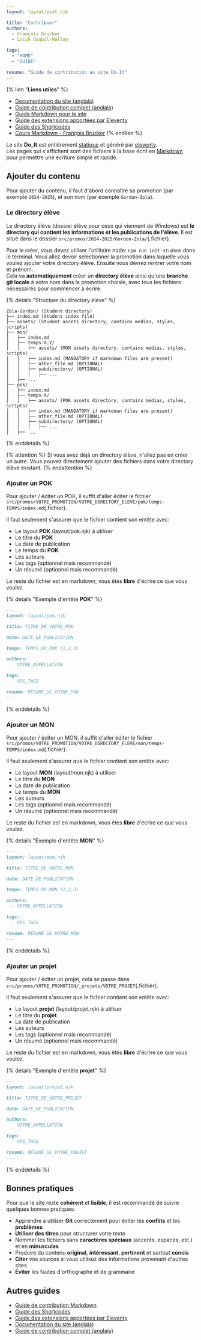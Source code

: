 ```yaml
---
layout: layout/post.njk

title: "Contribuer"
authors:
  - François Brucker
  - Loïck Goupil-Hallay

tags:
  - "HOME"
  - "GUIDE"

resume: "Guide de contribution au site Do-It"
---
```


{% lien "**Liens utiles**" %}
- [Documentation du site (anglais)](https://github.com/do-it-ecm/do-it/blob/main/README.md)
- [Guide de contribution complet (anglais)](https://github.com/do-it-ecm/do-it/blob/main/CONTRIBUTING.md)
- [Guide Markdown pour le site](./markdown)
- [Guide des extensions apportées par Eleventy](./extensions)
- [Guide des Shortcodes](./shortcodes)
- [Cours Markdown - François Brucker](https://francoisbrucker.github.io/cours_informatique/tutoriels/format-markdown/)
{% endlien %}

Le site **Do_It** est entièrement [statique](https://en.wikipedia.org/wiki/Static_web_page) et généré par [eleventy](https://www.11ty.dev/).\
Les pages qui s'affichent sont des fichiers à la base écrit en [Markdown](https://francoisbrucker.github.io/cours_informatique/tutoriels/format-markdown/) pour permettre une écriture simple et rapide.

## Ajouter du contenu

Pour ajouter du contenu, il faut d'abord connaître sa promotion (par exemple `2024-2025`), et son nom (par exemple `Gordon-Zola`).

### Le directory élève

Le directory élève (dossier élève pour ceux qui viennent de Windows) est **le directory qui contient les informations et les publications de l'élève**. Il est situé dans le dossier `src/promos/2024-2025/Gordon-Zola/`{.fichier}.

Pour le créer, vous devez utiliser l'utilitaire node: `npm run init-student` dans le terminal. Vous allez devoir selectionner la promotion dans laquelle vous voulez ajouter votre directory élève. Ensuite vous devrez rentrer votre nom et prénom.\
Cela va **automatiquement** créer un **directory élève** ainsi qu'une **branche git locale** à votre nom dans la promotion choisie, avec tous les fichiers nécessaires pour commencer à écrire.

{% details "Structure du directory élève" %}
```plaintext
Zola-Gordon/ (Student directory)
├── index.md (Student index file)
├── assets/ (Student assets directory, contains medias, styles, scripts)
├── mon/
│   ├── index.md
│   ├── temps-X.Y/
│   │   ├── assets/ (MON assets directory, contains medias, styles, scripts)
│   │   ├── index.md (MANDATORY if markdown files are present)
│   │   ├── other_file.md (OPTIONAL)
│   │   ├── subdirectory/ (OPTIONAL)
│   │   │   ├── ...
│   ├── ...
├── pok/
│   ├── index.md
│   ├── temps-X/
│   │   ├── assets/ (POK assets directory, contains medias, styles, scripts)
│   │   ├── index.md (MANDATORY if markdown files are present)
│   │   ├── other_file.md (OPTIONAL)
│   │   ├── subdirectory/ (OPTIONAL)
│   │   │   ├── ...
│   ├── ...
```
{% enddetails %}

{% attention %}
Si vous avez déjà un directory élève, n'allez pas en créer un autre. Vous pouvez directement ajouter des fichiers dans votre directory élève existant.
{% endattention %}

### Ajouter un POK

Pour ajouter / éditer un POK, il suffit d'aller éditer le fichier `src/promos/VOTRE_PROMOTION/VOTRE_DIRECTORY_ELEVE/pok/temps-TEMPS/index.md`{.fichier}.

Il faut seulement s'assurer que le fichier contient son entête avec:
- Le layout **POK** (layout/pok.njk) à utiliser
- Le titre du **POK**
- La date de publication
- Le temps du **POK**
- Les auteurs
- Les tags (optionnel mais recommandé)
- Un résumé (optionnel mais recommandé)

Le reste du fichier est en markdown, vous êtes **libre** d'écrire ce que vous voulez.

{% details "Exemple d'entête **POK**" %}
```markdown
---
layout: layout/pok.njk

title: TITRE_DE_VOTRE_POK

date: DATE_DE_PUBLICATION

temps: TEMPS_DU_POK (1,2,3)

authors:
  - VOTRE_APPELLATION

tags:
  - VOS_TAGS

résumé: RÉSUMÉ_DE_VOTRE_POK
---
```
{% enddetails %}

### Ajouter un MON

Pour ajouter / éditer un MON, il suffit d'aller éditer le fichier `src/promos/VOTRE_PROMOTION/VOTRE_DIRECTORY_ELEVE/mon/temps-TEMPS/index.md`{.fichier}.

Il faut seulement s'assurer que le fichier contient son entête avec:
- Le layout **MON** (layout/mon.njk) à utiliser
- Le titre du **MON**
- La date de publication
- Le temps du **MON**
- Les auteurs
- Les tags (optionnel mais recommandé)
- Un résumé (optionnel mais recommandé)

Le reste du fichier est en markdown, vous êtes **libre** d'écrire ce que vous voulez.

{% details "Exemple d'entête **MON**" %}
```markdown
---
layout: layout/mon.njk

title: TITRE_DE_VOTRE_MON

date: DATE_DE_PUBLICATION

temps: TEMPS_DU_MON (1,2,3)

authors:
  - VOTRE_APPELLATION

tags:
  - VOS_TAGS

résumé: RÉSUMÉ_DE_VOTRE_MON
---
```
{% enddetails %}

### Ajouter un projet

Pour ajouter / éditer un projet, cela se passe dans `src/promos/VOTRE_PROMOTION/_projets/VOTRE_PROJET`{.fichier}.

Il faut seulement s'assurer que le fichier contient son entête avec:
- Le layout **projet** (layout/projet.njk) à utiliser
- Le titre du **projet**
- La date de publication
- Les auteurs
- Les tags (optionnel mais recommandé)
- Un résumé (optionnel mais recommandé)

Le reste du fichier est en markdown, vous êtes **libre** d'écrire ce que vous voulez.

{% details "Exemple d'entête **projet**" %}
```markdown
---
layout: layout/projet.njk

title: TITRE_DE_VOTRE_PROJET

date: DATE_DE_PUBLICATION

authors:
  - VOTRE_APPELLATION

tags:
  - VOS_TAGS

résumé: RÉSUMÉ_DE_VOTRE_PROJET
---
```
{% enddetails %}

## Bonnes pratiques

Pour que le site reste **cohérent** et **lisible**, il est recommandé de suivre quelques bonnes pratiques:
- Apprendre à utiliser **Git** correctement pour éviter les **conflits** et les **problèmes**
- **Utiliser des titres** pour structurer votre texte
- Nommer les fichiers sans **caractères spéciaux** (accents, espaces, etc.) et en **minuscules**
- Produire du contenu **original**, **intéressant**, **pertinent** et surtout **concis**
- **Citer** vos sources si vous utilisez des informations provenant d'autres sites
- **Éviter** les fautes d'orthographe et de grammaire

## Autres guides

- [Guide de contribution Markdown](./markdown)
- [Guide des Shortcodes](./shortcodes)
- [Guide des extensions apportées par Eleventy](./extensions)
- [Documentation du site (anglais)](https://github.com/do-it-ecm/do-it/blob/main/README.md)
- [Guide de contribution complet (anglais)](https://github.com/do-it-ecm/do-it/blob/main/CONTRIBUTING.md)
